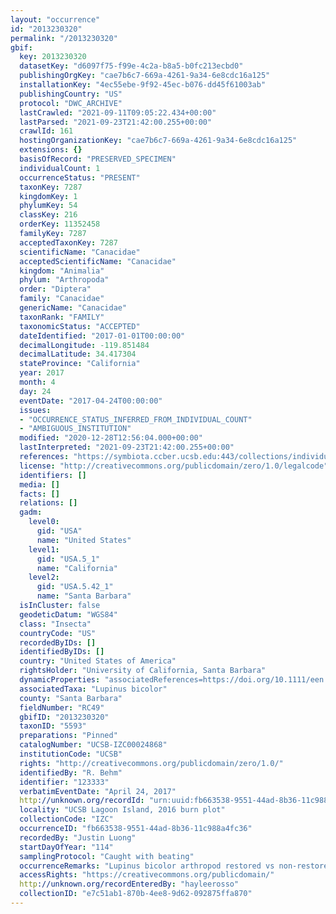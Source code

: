 ```yaml
---
layout: "occurrence"
id: "2013230320"
permalink: "/2013230320"
gbif:
  key: 2013230320
  datasetKey: "d6097f75-f99e-4c2a-b8a5-b0fc213ecbd0"
  publishingOrgKey: "cae7b6c7-669a-4261-9a34-6e8cdc16a125"
  installationKey: "4ec55ebe-9f92-45ec-b076-dd45f61003ab"
  publishingCountry: "US"
  protocol: "DWC_ARCHIVE"
  lastCrawled: "2021-09-11T09:05:22.434+00:00"
  lastParsed: "2021-09-23T21:42:00.255+00:00"
  crawlId: 161
  hostingOrganizationKey: "cae7b6c7-669a-4261-9a34-6e8cdc16a125"
  extensions: {}
  basisOfRecord: "PRESERVED_SPECIMEN"
  individualCount: 1
  occurrenceStatus: "PRESENT"
  taxonKey: 7287
  kingdomKey: 1
  phylumKey: 54
  classKey: 216
  orderKey: 11352458
  familyKey: 7287
  acceptedTaxonKey: 7287
  scientificName: "Canacidae"
  acceptedScientificName: "Canacidae"
  kingdom: "Animalia"
  phylum: "Arthropoda"
  order: "Diptera"
  family: "Canacidae"
  genericName: "Canacidae"
  taxonRank: "FAMILY"
  taxonomicStatus: "ACCEPTED"
  dateIdentified: "2017-01-01T00:00:00"
  decimalLongitude: -119.851484
  decimalLatitude: 34.417304
  stateProvince: "California"
  year: 2017
  month: 4
  day: 24
  eventDate: "2017-04-24T00:00:00"
  issues:
  - "OCCURRENCE_STATUS_INFERRED_FROM_INDIVIDUAL_COUNT"
  - "AMBIGUOUS_INSTITUTION"
  modified: "2020-12-28T12:56:04.000+00:00"
  lastInterpreted: "2021-09-23T21:42:00.255+00:00"
  references: "https://symbiota.ccber.ucsb.edu:443/collections/individual/index.php?occid=123333"
  license: "http://creativecommons.org/publicdomain/zero/1.0/legalcode"
  identifiers: []
  media: []
  facts: []
  relations: []
  gadm:
    level0:
      gid: "USA"
      name: "United States"
    level1:
      gid: "USA.5_1"
      name: "California"
    level2:
      gid: "USA.5.42_1"
      name: "Santa Barbara"
  isInCluster: false
  geodeticDatum: "WGS84"
  class: "Insecta"
  countryCode: "US"
  recordedByIDs: []
  identifiedByIDs: []
  country: "United States of America"
  rightsHolder: "University of California, Santa Barbara"
  dynamicProperties: "associatedReferences=https://doi.org/10.1111/een.12721; associatedReferences=https://escholarship.org/uc/item/64c550mk"
  associatedTaxa: "Lupinus bicolor"
  county: "Santa Barbara"
  fieldNumber: "RC49"
  gbifID: "2013230320"
  taxonID: "5593"
  preparations: "Pinned"
  catalogNumber: "UCSB-IZC00024868"
  institutionCode: "UCSB"
  rights: "http://creativecommons.org/publicdomain/zero/1.0/"
  identifiedBy: "R. Behm"
  identifier: "123333"
  verbatimEventDate: "April 24, 2017"
  http://unknown.org/recordId: "urn:uuid:fb663538-9551-44ad-8b36-11c988a4fc36"
  locality: "UCSB Lagoon Island, 2016 burn plot"
  collectionCode: "IZC"
  occurrenceID: "fb663538-9551-44ad-8b36-11c988a4fc36"
  recordedBy: "Justin Luong"
  startDayOfYear: "114"
  samplingProtocol: "Caught with beating"
  occurrenceRemarks: "Lupinus bicolor arthropod restored vs non-restored project comparison"
  accessRights: "https://creativecommons.org/publicdomain/"
  http://unknown.org/recordEnteredBy: "hayleerosso"
  collectionID: "e7c51ab1-870b-4ee8-9d62-092875ffa870"
---
```

